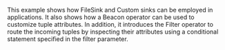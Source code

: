 This example shows how FileSink and Custom sinks can be employed in applications. It also shows how a Beacon operator can be used to customize tuple attributes. In addition, it introduces the Filter operator to route the incoming tuples by inspecting their attributes using a conditional statement specified in the filter parameter.

